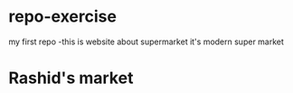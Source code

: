 # repo-exercise
my first repo 
-this is website about supermarket it's modern super market <h1>Rashid's market</h1>
